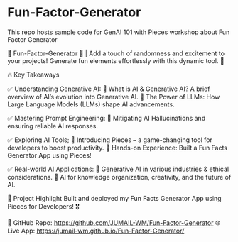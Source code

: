 # Fun-Factor-Generator
This repo hosts sample code for GenAI 101 with Pieces workshop about Fun Factor Generator

🎉 Fun-Factor-Generator 🎲 | Add a touch of randomness and excitement to your projects! Generate fun elements effortlessly with this dynamic tool. 🚀

🔥 Key Takeaways

✅ Understanding Generative AI:
🔹 What is AI & Generative AI? A brief overview of AI’s evolution into Generative AI.
🔹 The Power of LLMs: How Large Language Models (LLMs) shape AI advancements.

✅ Mastering Prompt Engineering:
🔹 Mitigating AI Hallucinations and ensuring reliable AI responses.

✅ Exploring AI Tools;
🔹 Introducing Pieces – a game-changing tool for developers to boost productivity.
🔹 Hands-on Experience: Built a Fun Facts Generator App using Pieces!

✅ Real-world AI Applications:
🔹 Generative AI in various industries & ethical considerations.
🔹 AI for knowledge organization, creativity, and the future of AI.

🚀 Project Highlight
Built and deployed my Fun Facts Generator App using Pieces for Developers! 🎖️

🔗 GitHub Repo: https://github.com/JUMAIL-WM/Fun-Factor-Generator
🌐 Live App: https://jumail-wm.github.io/Fun-Factor-Generator/
